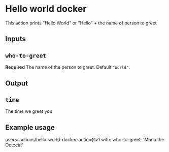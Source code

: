 # Hello world docker

This action prints "Hello World" or "Hello" + the name of person to greet

## Inputs

## `who-to-greet`
**Required** The name of the person to greet. Default `"World"`.

## Output

## `time`

The time we greet you

## Example usage
users: actions/hello-world-docker-action@v1
with:
    who-to-greet: 'Mona the Octocat'